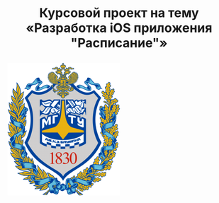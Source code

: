 # <p align="center">Курсовой проект на тему <br/>«Разработка iOS приложения "Расписание"»
![alt text](https://github.com/Aksiniya/schedule/blob/master/images/BMSTU%20logo.png)
